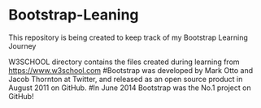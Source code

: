 # Bootstrap-Leaning
This repository is being created to keep track of my Bootstrap Learning Journey

W3SCHOOL directory contains the files created during learning from https://www.w3school.com
#Bootstrap was developed by Mark Otto and Jacob Thornton at Twitter, and released as an open source product in August 2011 on GitHub.
#In June 2014 Bootstrap was the No.1 project on GitHub!
